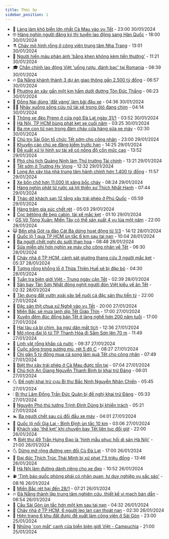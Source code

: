 ```yaml
---
title: Thời Sự
sidebar_position: 1
---
```


<!-- vnexpress-thoi-su:START -->
- 🦒 [Làng làm khô biển lớn nhất Cà Mau vào vụ Tết](https://vnexpress.net/lang-lam-kho-bien-lon-nhat-ca-mau-vao-vu-tet-4706223.html) - 23:00 30/01/2024
- 🤓 [Hàng nghìn người đăng ký thi tuyển lao động sang Hàn Quốc](https://vnexpress.net/hang-nghin-nguoi-dang-ky-thi-tuyen-lao-dong-sang-han-quoc-4706957.html) - 18:00 30/01/2024
- ⚗️ [Cháy mô hình rồng ở công viên trung tâm Nha Trang](https://vnexpress.net/chay-mo-hinh-rong-o-cong-vien-trung-tam-nha-trang-4706963.html) - 13:01 30/01/2024
- 🌊 [Người hiến máu phản ánh &#39;bằng khen không kèm tiền thưởng&#39;](https://vnexpress.net/nguoi-hien-mau-phan-anh-bang-khen-khong-kem-tien-thuong-4706938.html) - 11:21 30/01/2024
- 🎓 [Chấn chỉnh lao động Việt &#39;uống rượu, đánh bạc&#39; tại Romania](https://vnexpress.net/chan-chinh-lao-dong-viet-uong-ruou-danh-bac-tai-romania-4706826.html) - 08:39 30/01/2024
- 🔥 [Đà Nẵng khánh thành 3 dự án giao thông gần 2.500 tỷ đồng](https://vnexpress.net/da-nang-khanh-thanh-3-du-an-giao-thong-gan-2-500-ty-dong-4706786.html) - 06:57 30/01/2024
- 🦏 [Phương án xây gần một km hầm dưới đường Tôn Đức Thắng](https://vnexpress.net/phuong-an-xay-gan-mot-km-ham-duoi-duong-ton-duc-thang-4706779.html) - 06:23 30/01/2024
- 👺 [Đồng Nai dùng &#39;đất vàng&#39; làm bãi đậu xe](https://vnexpress.net/dong-nai-dung-dat-vang-lam-bai-dau-xe-4706717.html) - 04:36 30/01/2024
- 🧑‍🏫 [Nhảy xuống sông cứu nữ tài xế trong ôtô đang chìm](https://vnexpress.net/nhay-xuong-song-cuu-nu-tai-xe-trong-oto-dang-chim-4706712.html) - 04:14 30/01/2024
- 🚦 [Thông xe đèo Prenn ở cửa ngõ Đà Lạt ngày 31/1](https://vnexpress.net/thong-xe-deo-prenn-o-cua-ngo-da-lat-ngay-31-1-4706702.html) - 03:52 30/01/2024
- 🎉 [Hà Nội, TP HCM bùng phát kẹt xe cuối năm](https://vnexpress.net/ha-noi-tp-hcm-bung-phat-ket-xe-cuoi-nam-4706529.html) - 03:25 30/01/2024
- 🦒 [Ba mẹ con tử nạn trong đám cháy cửa hàng sửa xe máy](https://vnexpress.net/ba-me-con-tu-nan-trong-dam-chay-cua-hang-sua-xe-may-4706634.html) - 02:30 30/01/2024
- 🤗 [Chủ trọ Sài Gòn tổ chức Tết sớm cho công nhân](https://vnexpress.net/chu-tro-sai-gon-to-chuc-tet-som-cho-cong-nhan-4706493.html) - 23:00 29/01/2024
- 💼 [Khuyến cáo chủ xe đăng kiểm trước hạn](https://vnexpress.net/khuyen-cao-chu-xe-dang-kiem-truoc-han-4706539.html) - 14:25 29/01/2024
- 🤩 [Đề xuất xử lý hình sự tài xế có nồng độ cồn mức cao](https://vnexpress.net/de-xuat-xu-ly-hinh-su-tai-xe-co-nong-do-con-muc-cao-4706522.html) - 13:52 29/01/2024
- 🤡 [Phó chủ tịch Quảng Ninh làm Thứ trưởng Tài chính](https://vnexpress.net/pho-chu-tich-quang-ninh-lam-thu-truong-tai-chinh-4706537.html) - 13:21 29/01/2024
- 💯 [Tết sớm ở Trường Hy Vọng](https://vnexpress.net/tet-som-o-truong-hy-vong-4706256.html) - 12:32 29/01/2024
- 👺 [Long An xây tòa nhà trung tâm hành chính hơn 1.400 tỷ đồng](https://vnexpress.net/long-an-xay-toa-nha-trung-tam-hanh-chinh-hon-1-400-ty-dong-4706524.html) - 11:57 29/01/2024
- 🌮 [Xe bồn chở hơn 11.000 lít xăng bốc cháy](https://vnexpress.net/xe-bon-cho-hon-11-000-lit-xang-boc-chay-4706381.html) - 08:24 29/01/2024
- 🥸 [Hàng nghìn phật tử rước xá lợi thiền sư Thích Nhất Hạnh](https://vnexpress.net/hang-nghin-phat-tu-ruoc-xa-loi-thien-su-thich-nhat-hanh-4706316.html) - 07:44 29/01/2024
- 🐻 [Tháo dỡ khách sạn 12 tầng xây trái phép ở Phú Quốc](https://vnexpress.net/thao-do-khach-san-12-tang-xay-trai-phep-o-phu-quoc-4706323.html) - 05:59 29/01/2024
- 👀 [Hàng trăm gia súc chết rét](https://vnexpress.net/hang-tram-gia-suc-chet-ret-4706293.html) - 05:03 29/01/2024
- 🤔 [Cọc bêtông đè bẹp cabin, tài xế mắc kẹt](https://vnexpress.net/coc-betong-de-bep-cabin-tai-xe-mac-ket-4706144.html) - 01:10 29/01/2024
- 🕯 [GS Võ Tòng Xuân: Miền Tây có thể sản xuất 4 vụ lúa một năm](https://vnexpress.net/gs-vo-tong-xuan-mien-tay-co-the-san-xuat-4-vu-lua-mot-nam-4705963.html) - 22:00 28/01/2024
- 😺 [Bến phà Gót ra đảo Cát Bà dừng hoạt động từ 1/3](https://vnexpress.net/ben-pha-got-ra-dao-cat-ba-dung-hoat-dong-tu-1-3-4706100.html) - 14:12 28/01/2024
- 🦆 [Quốc lộ 1 qua TP HCM ùn tắc 6 km sau tai nạn](https://vnexpress.net/quoc-lo-1-qua-tp-hcm-un-tac-6-km-sau-tai-nan-4706068.html) - 10:04 28/01/2024
- 🧰 [Ba người chết nghi do sưởi than hoa](https://vnexpress.net/ba-nguoi-chet-nghi-do-suoi-than-hoa-4706047.html) - 08:48 28/01/2024
- 🦍 [Sửa miễn phí hơn nghìn xe máy cho công nhân về Tết](https://vnexpress.net/sua-mien-phi-hon-nghin-xe-may-cho-cong-nhan-ve-tet-4705994.html) - 06:30 28/01/2024
- 🧰 [Cháy nhà ở TP HCM, cảnh sát giương thang cứu 3 người mắc kẹt](https://vnexpress.net/chay-nha-o-tp-hcm-canh-sat-giuong-thang-cuu-3-nguoi-mac-ket-4706021.html) - 05:37 28/01/2024
- 💃 [Tượng rồng khổng lồ ở Thừa Thiên Huế sẽ bị đập bỏ](https://vnexpress.net/tuong-rong-khong-lo-o-thua-thien-hue-se-bi-dap-bo-4705990.html) - 04:30 28/01/2024
- 🧰 [Tuần tra biên giới Việt - Trung ngày cận Tết](https://vnexpress.net/tuan-tra-bien-gioi-viet-trung-ngay-can-tet-4705937.html) - 02:39 28/01/2024
- 🚀 [Sân bay Tân Sơn Nhất đông nghịt người đón Việt kiều về ăn Tết](https://video.vnexpress.net/san-bay-tan-son-nhat-dong-nghit-vi-mot-viet-kieu-ve-an-tet-ca-chuc-nguoi-than-di-don-4705939.html) - 02:32 28/01/2024
- 🎊 [Tận dụng đất vườn xoài xây bể nuôi cá đặc sản thu tiền tỷ](https://vnexpress.net/tan-dung-dat-vuon-xoai-xay-be-nuoi-ca-dac-san-thu-tien-ty-4703815.html) - 22:00 27/01/2024
- 🤭 [Đặc sản thịt chua xứ Nghệ vào vụ Tết](https://vnexpress.net/dac-san-thit-chua-xu-nghe-vao-vu-tet-4705896.html) - 20:00 27/01/2024
- 🤗 [Miền Bắc sẽ mưa lạnh dịp Tết Giáp Thìn](https://vnexpress.net/mien-bac-se-mua-lanh-dip-tet-giap-thin-4705529.html) - 17:00 27/01/2024
- 🌈 [Xuyên đêm đúc đồng bán Tết ở làng nghề hơn 200 năm tuổi](https://vnexpress.net/xuyen-dem-duc-dong-ban-tet-o-lang-nghe-hon-200-nam-tuoi-4704648.html) - 17:00 27/01/2024
- 🦣 [Hai tàu cá bị chìm, ba ngư dân mất tích](https://vnexpress.net/hai-tau-ca-bi-chim-ba-ngu-dan-mat-tich-4705905.html) - 12:36 27/01/2024
- 🎡 [Mở rộng đại lộ từ TP Thanh Hóa đi Sầm Sơn lên 70 m](https://vnexpress.net/mo-rong-dai-lo-tu-tp-thanh-hoa-di-sam-son-len-70-m-4705850.html) - 11:49 27/01/2024
- 🦏 [Linh vật rồng khắp cả nước](https://vnexpress.net/linh-vat-rong-khap-ca-nuoc-4705789.html) - 09:37 27/01/2024
- 🎊 [Cuộc sống trong sương mù, rét 5 độ C](https://vnexpress.net/cuoc-song-trong-suong-mu-ret-5-do-c-4705822.html) - 08:27 27/01/2024
- 🫶 [Chi gần 5 tỷ đồng mua cá song làm quà Tết cho công nhân](https://vnexpress.net/chi-gan-5-ty-dong-mua-ca-song-lam-qua-tet-cho-cong-nhan-4705816.html) - 07:49 27/01/2024
- 🤔 [Biệt thự xây trái phép ở Cà Mau được tồn tại](https://vnexpress.net/biet-thu-xay-trai-phep-o-ca-mau-duoc-ton-tai-4705833.html) - 07:04 27/01/2024
- 🤠 [Chủ tịch An Giang Nguyễn Thanh Bình bị khai trừ Đảng](https://vnexpress.net/chu-tich-an-giang-nguyen-thanh-binh-bi-khai-tru-dang-4705824.html) - 06:01 27/01/2024
- 🌜 [Đề nghị khai trừ cựu Bí thư Bắc Ninh Nguyễn Nhân Chiến](https://vnexpress.net/de-nghi-khai-tru-cuu-bi-thu-bac-ninh-nguyen-nhan-chien-4705821.html) - 05:45 27/01/2024
- 🕯 [Bí thư Lâm Đồng Trần Đức Quận bị đề nghị khai trừ Đảng](https://vnexpress.net/bi-thu-lam-dong-tran-duc-quan-bi-de-nghi-khai-tru-dang-4705818.html) - 05:33 27/01/2024
- 🤔 [Nguyên Phó thủ tướng Trịnh Đình Dũng bị khiển trách](https://vnexpress.net/nguyen-pho-thu-tuong-trinh-dinh-dung-bi-khien-trach-4698810.html) - 05:21 27/01/2024
- 🏊 [Ba người chết sau cú đối đầu xe máy](https://vnexpress.net/ba-nguoi-chet-sau-cu-doi-dau-xe-may-4705777.html) - 04:01 27/01/2024
- 🌮 [Quốc lộ nối Gia Lai - Bình Định ùn tắc 10 km](https://vnexpress.net/quoc-lo-noi-gia-lai-binh-dinh-un-tac-10-km-4705746.html) - 03:06 27/01/2024
- 🫣 [Khách vào &#39;thế kẹt&#39; khi chuyến bay Tết liên tục đổi giờ](https://vnexpress.net/khach-vao-the-ket-khi-chuyen-bay-tet-lien-tuc-doi-gio-4705243.html) - 22:00 26/01/2024
- ⚗️ [Biệt thự 49 Trần Hưng Đạo là &#39;hình mẫu phục hồi di sản Hà Nội&#39;](https://vnexpress.net/biet-thu-49-tran-hung-dao-la-hinh-mau-phuc-hoi-di-san-ha-noi-4705098.html) - 21:00 26/01/2024
- 🌜 [Dừng mở rộng đường ven đồi Cù Đà Lạt](https://vnexpress.net/dung-mo-rong-duong-ven-doi-cu-da-lat-4705665.html) - 17:00 26/01/2024
- 🌁 [Đại đức Thích Trúc Thái Minh bị xử phạt 7,5 triệu đồng](https://vnexpress.net/dai-duc-thich-truc-thai-minh-bi-xu-phat-7-5-trieu-dong-4705660.html) - 13:46 26/01/2024
- 🐲 [Hà Nội làm đường dành riêng cho xe đạp](https://vnexpress.net/ha-noi-lam-duong-danh-rieng-cho-xe-dap-4705622.html) - 10:52 26/01/2024
- ⛽️ [&#39;Tình báo quốc phòng phải có nhãn quan, tư duy nghiệp vụ sắc sảo&#39;](https://vnexpress.net/tinh-bao-quoc-phong-phai-co-nhan-quan-tu-duy-nghiep-vu-sac-sao-4705471.html) - 08:16 26/01/2024
- 🗽 [Miền Bắc rét hại đến 28/1](https://vnexpress.net/mien-bac-ret-hai-den-28-1-4705453.html) - 07:21 26/01/2024
- 🔥 [Đà Nẵng thành lập trung tâm nghiên cứu, thiết kế vi mạch bán dẫn](https://vnexpress.net/da-nang-thanh-lap-trung-tam-nghien-cuu-thiet-ke-vi-mach-ban-dan-4705469.html) - 06:54 26/01/2024
- 💯 [Cầu Sài Gòn ùn tắc hơn một km sau tai nạn](https://vnexpress.net/cau-sai-gon-un-tac-hon-mot-km-sau-tai-nan-4705426.html) - 04:32 26/01/2024
- 🦆 [Cháy nhà ở TP HCM, 6 người leo lan can thoát nạn](https://vnexpress.net/chay-nha-o-tp-hcm-6-nguoi-leo-lan-can-thoat-nan-4705349.html) - 02:30 26/01/2024
- 🫣 [Hiện trạng 6 khu đất được đề xuất làm công viên ở Sài Gòn](https://vnexpress.net/hien-trang-6-khu-dat-duoc-de-xuat-lam-cong-vien-o-sai-gon-4704777.html) - 23:00 25/01/2024
- 🤡 [Những &#39;con mắt&#39; canh cửa biển biên giới Việt - Campuchia](https://vnexpress.net/nhung-con-mat-canh-cua-bien-bien-gioi-viet-campuchia-4704891.html) - 21:00 25/01/2024<!-- vnexpress-thoi-su:END -->